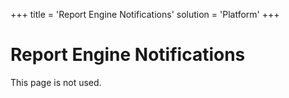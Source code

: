 +++
title = 'Report Engine Notifications'
solution = 'Platform'
+++

# Report Engine Notifications

This page is not used.
